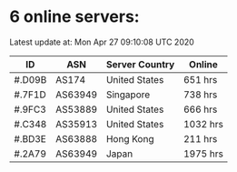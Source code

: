 # 6 online servers:

Latest update at: Mon Apr 27 09:10:08 UTC 2020

| ID | ASN | Server Country | Online |
| -- | --- | -------------- | ------ |
| #.D09B | AS174 | United States | 651 hrs |
| #.7F1D | AS63949 | Singapore | 738 hrs |
| #.9FC3 | AS53889 | United States | 666 hrs |
| #.C348 | AS35913 | United States | 1032 hrs |
| #.BD3E | AS63888 | Hong Kong | 211 hrs |
| #.2A79 | AS63949 | Japan | 1975 hrs |

